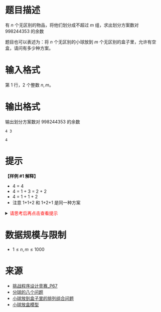 # 题目描述

有 $n$ 个无区别的物品，将他们划分成不超过 $m$ 组，求出划分方案数对 $998244353$ 的余数

题目也可以表述为：将 $n$ 个无区别的小球放到 $m$ 个无区别的盒子里，允许有空盒，请问有多少种方案。

# 输入格式

第 $1$ 行，$2$ 个整数 $n, m$。

# 输出格式

输出划分方案数对 $998244353$ 的余数

```input1
4 3
```

```output1
4
```

# 提示
**【样例 #1 解释】**
* 4 = 4
* 4 = 1 + 3 = 2 + 2
* 4 = 1 + 1 + 2
* 注意 1+1+2 和 1+2+1 是同一种方案

<details>
<summary><font color="#FF0000">请思考后再点击查看提示</font></summary>

* 设 $dp[i][j]$ 表示将 $i$ 划分成 **<font color="#FF0000">不超过</font>** $j$ 组的划分数
* 那么我们可以枚举最后一组数的大小 $k$
$$
dp(i,j) = \sum_{k=0}^{k=i}dp(i-k,j-1)
$$
* 但是这样做的话，1+1+2 和 1+2+1 就变成了 2 种不同的方案
* 我们重新考虑转移方程
  * 如果没有最后划分的个数不到 $j$，则有 $dp[i][j-1]$ 种方案
  * 如果刚好划分了 $j$ 组，那么这 $j$ 组数都至少有 1，我们将这 $j$ 个数都减 1，则有 $dp[i-j][j]$ 种方案
* 所以有 $dp[i][j]=dp[i][j-1]+dp[i-j][j]$
* 最后的答案是 $dp[n][m]$


我们还可以定义 $dp[i][j]$ 为将 $i$ 划分为 **<font color="#FF0000">恰好</font>** （不是不超过）$j$ 组的方案数，那么有
* 如果这 $j$ 组中有某一组恰好是 1，则有 $dp[i-1][j-1]$ 方案
* 否则这 $j$ 组都 $\ge 2$，我们将每组都减 1，则有 $dp[i-j][j]$ 方案
* 所以有 $dp[i][j]=dp[i-1][j-1]+dp[i-j][j]$
* 最后的答案是 $\sum_{i=1}^{m}{dp[n][i]}$

</details>

# 数据规模与限制
* $1 \leq n, m \leq 1000$

# 来源
* [挑战程序设计竞赛_P67]()
* [分球的八个问题](https://zhuanlan.zhihu.com/p/462642014)
* [小球放到盒子里的排列组合问题](https://xr1s.me/2023/06/04/balls-in-boxes/)
* [小球放盒模型](https://littleclown.github.io/study/math/combinatorial-mathematics/put-the-ball-in-box-model/)
